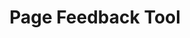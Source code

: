 ---
title: 'Page Feedback Tool'
description: Collect feedback from users on a specific webpage
link: 'https://design.canada.ca/feedback/index.html'
weight: 8
---